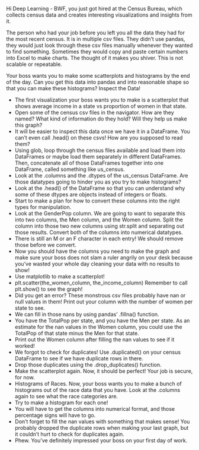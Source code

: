 Hi Deep Learning - BWF, you just got hired at the Census Bureau, which collects census data and creates interesting visualizations and insights from it.

The person who had your job before you left you all the data they had for the most recent census. It is in multiple csv files. They didn’t use pandas, they would just look through these csv files manually whenever they wanted to find something. Sometimes they would copy and paste certain numbers into Excel to make charts. The thought of it makes you shiver. This is not scalable or repeatable.

Your boss wants you to make some scatterplots and histograms by the end of the day. Can you get this data into pandas and into reasonable shape so that you can make these histograms? Inspect the Data! 

- The first visualization your boss wants you to make is a scatterplot that shows average income in a state vs proportion of women in that state.
- Open some of the census csv files in the navigator. How are they named? What kind of information do they hold? Will they help us make this graph?
- It will be easier to inspect this data once we have it in a DataFrame. You can’t even call .head() on these csvs! How are you supposed to read them?
- Using glob, loop through the census files available and load them into DataFrames or maybe load them separately in different DataFrames. Then, concatenate all of those DataFrames together into one DataFrame, called something like us_census.
- Look at the .columns and the .dtypes of the us_census DataFrame. Are those datatypes going to hinder you as you try to make histograms?
- Look at the .head() of the DataFrame so that you can understand why some of these dtypes are objects instead of integers or floats.
- Start to make a plan for how to convert these columns into the right types for manipulation.
- Look at the GenderPop column. We are going to want to separate this into two columns, the Men column, and the Women column. Split the column into those two new columns using str.split and separating out those results. Convert both of the columns into numerical datatypes.
- There is still an M or an F character in each entry! We should remove those before we convert.
- Now you should have the columns you need to make the graph and make sure your boss does not slam a ruler angrily on your desk because you’ve wasted your whole day cleaning your data with no results to show!
- Use matplotlib to make a scatterplot! 
- plt.scatter(the_women_column, the_income_column) Remember to call plt.show() to see the graph!
- Did you get an error? These monstrous csv files probably have nan or null values in them! Print out your column with the number of women per state to see.
- We can fill in those nans by using pandas’ .fillna() function.
- You have the TotalPop per state, and you have the Men per state. As an estimate for the nan values in the Women column, you could use the TotalPop of that state minus the Men for that state.
- Print out the Women column after filling the nan values to see if it worked!
- We forgot to check for duplicates! Use .duplicated() on your census DataFrame to see if we have duplicate rows in there.
- Drop those duplicates using the .drop_duplicates() function.
- Make the scatterplot again. Now, it should be perfect! Your job is secure, for now.
- Histograms of Races. Now, your boss wants you to make a bunch of histograms out of the race data that you have. Look at the .columns again to see what the race categories are.
- Try to make a histogram for each one!
- You will have to get the columns into numerical format, and those percentage signs will have to go.
- Don’t forget to fill the nan values with something that makes sense! You probably dropped the duplicate rows when making your last graph, but it couldn’t hurt to check for duplicates again.
- Phew. You’ve definitely impressed your boss on your first day of work.


